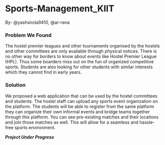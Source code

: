 # Sports-Management_KIIT
By- @yashsirola9410, @ar-rana

### Problem We Found
The hostel premier leagues and other tournaments organised by the hostels and other committees are only available through physical notices. There is no other way for borders to know about events like Hostel Premier League (HPL). Thus some boarders miss out on the fun of organized competitive sports. Students are also looking for other students with similar interests which they cannot find in early years.


### Solution
We proposed a web application that can be used by the hostel committees and students. The hostel staff can upload any sports event organization on the platform. The students will be able to register from the same platform they can organize their own informal events and bridge teams together through this platform. You can see pre-existing matches and their locations and join those matches as well. This will allow for a seamless and hassle-free sports environment. 



***Project Under Progress***

